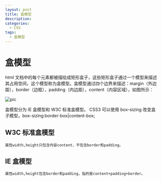 ```yaml
---
layout: post
title: 盒模型
description:
categories:
  - CSS
tags:
  - 盒模型
---
```


# 盒模型

html 文档中的每个元素都被描绘成矩形盒子，这些矩形盒子通过一个模型来描述其占用空间，这个模型称为盒模型。盒模型通过四个边界来描述：margin（外边距），border（边框），padding（内边距），content（内容区域），如图所示：

![pic]({{site.url}}/assets/images/2017/E7541052-7D02-43AE-937A-ADD1F4D61746.jpg)

盒模型分为 IE 盒模型和 W3C 标准盒模型。
CSS3 可以使用 box-sizing 改变盒子模型，box-sizing:border-box|content-box;



## W3C 标准盒模型

    属性width,height只包含内容content，不包含border和padding。

## IE 盒模型

    属性width,height包含border和padding，指的是content+padding+border。

